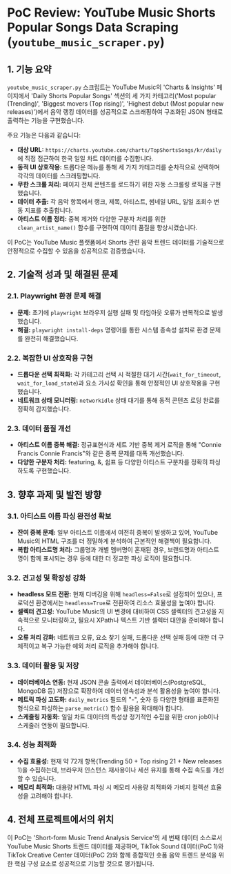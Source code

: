 # PoC Review: YouTube Music Shorts Popular Songs Data Scraping (`youtube_music_scraper.py`)

## 1. 기능 요약

`youtube_music_scraper.py` 스크립트는 YouTube Music의 'Charts & Insights' 페이지에서 'Daily Shorts Popular Songs' 섹션의 세 가지 카테고리('Most popular (Trending)', 'Biggest movers (Top rising)', 'Highest debut (Most popular new releases)')에서 음악 랭킹 데이터를 성공적으로 스크래핑하여 구조화된 JSON 형태로 출력하는 기능을 구현했습니다.

주요 기능은 다음과 같습니다:
- **대상 URL:** `https://charts.youtube.com/charts/TopShortsSongs/kr/daily`에 직접 접근하여 한국 일일 차트 데이터를 수집합니다.
- **동적 UI 상호작용:** 드롭다운 메뉴를 통해 세 가지 카테고리를 순차적으로 선택하며 각각의 데이터를 스크래핑합니다.
- **무한 스크롤 처리:** 페이지 전체 콘텐츠를 로드하기 위한 자동 스크롤링 로직을 구현했습니다.
- **데이터 추출:** 각 음악 항목에서 랭크, 제목, 아티스트, 썸네일 URL, 일일 조회수 변동 지표를 추출합니다.
- **아티스트 이름 정리:** 중복 제거와 다양한 구분자 처리를 위한 `clean_artist_name()` 함수를 구현하여 데이터 품질을 향상시켰습니다.

이 PoC는 YouTube Music 플랫폼에서 Shorts 관련 음악 트렌드 데이터를 기술적으로 안정적으로 수집할 수 있음을 성공적으로 검증했습니다.

## 2. 기술적 성과 및 해결된 문제

### 2.1. Playwright 환경 문제 해결
- **문제:** 초기에 `playwright` 브라우저 실행 실패 및 타임아웃 오류가 반복적으로 발생했습니다.
- **해결:** `playwright install-deps` 명령어를 통한 시스템 종속성 설치로 환경 문제를 완전히 해결했습니다.

### 2.2. 복잡한 UI 상호작용 구현
- **드롭다운 선택 최적화:** 각 카테고리 선택 시 적절한 대기 시간(`wait_for_timeout`, `wait_for_load_state`)과 요소 가시성 확인을 통해 안정적인 UI 상호작용을 구현했습니다.
- **네트워크 상태 모니터링:** `networkidle` 상태 대기를 통해 동적 콘텐츠 로딩 완료를 정확히 감지했습니다.

### 2.3. 데이터 품질 개선
- **아티스트 이름 중복 해결:** 정규표현식과 세트 기반 중복 제거 로직을 통해 "Connie Francis Connie Francis"와 같은 중복 문제를 대폭 개선했습니다.
- **다양한 구분자 처리:** featuring, &, 쉼표 등 다양한 아티스트 구분자를 정확히 파싱하도록 구현했습니다.

## 3. 향후 과제 및 발전 방향

### 3.1. 아티스트 이름 파싱 완전성 확보
- **잔여 중복 문제:** 일부 아티스트 이름에서 여전히 중복이 발생하고 있어, YouTube Music의 HTML 구조를 더 정밀하게 분석하여 근본적인 해결책이 필요합니다.
- **복합 아티스트명 처리:** 그룹명과 개별 멤버명이 혼재된 경우, 브랜드명과 아티스트명이 함께 표시되는 경우 등에 대한 더 정교한 파싱 로직이 필요합니다.

### 3.2. 견고성 및 확장성 강화
- **headless 모드 전환:** 현재 디버깅을 위해 `headless=False`로 설정되어 있으나, 프로덕션 환경에서는 `headless=True`로 전환하여 리소스 효율성을 높여야 합니다.
- **셀렉터 견고성:** YouTube Music의 UI 변경에 대비하여 CSS 셀렉터의 견고성을 지속적으로 모니터링하고, 필요시 XPath나 텍스트 기반 셀렉터 대안을 준비해야 합니다.
- **오류 처리 강화:** 네트워크 오류, 요소 찾기 실패, 드롭다운 선택 실패 등에 대한 더 구체적이고 복구 가능한 예외 처리 로직을 추가해야 합니다.

### 3.3. 데이터 활용 및 저장
- **데이터베이스 연동:** 현재 JSON 콘솔 출력에서 데이터베이스(PostgreSQL, MongoDB 등) 저장으로 확장하여 데이터 영속성과 분석 활용성을 높여야 합니다.
- **메트릭 파싱 고도화:** `daily_metrics` 필드의 "-", 숫자 등 다양한 형태를 표준화된 형식으로 파싱하는 `parse_metric()` 함수 활용을 확대해야 합니다.
- **스케줄링 자동화:** 일일 차트 데이터의 특성상 정기적인 수집을 위한 cron job이나 스케줄러 연동이 필요합니다.

### 3.4. 성능 최적화
- **수집 효율성:** 현재 약 72개 항목(Trending 50 + Top rising 21 + New releases 1)을 수집하는데, 브라우저 인스턴스 재사용이나 세션 유지를 통해 수집 속도를 개선할 수 있습니다.
- **메모리 최적화:** 대용량 HTML 파싱 시 메모리 사용량 최적화와 가비지 컬렉션 효율성을 고려해야 합니다.

## 4. 전체 프로젝트에서의 위치

이 PoC는 'Short-form Music Trend Analysis Service'의 세 번째 데이터 소스로서 YouTube Music Shorts 트렌드 데이터를 제공하며, TikTok Sound 데이터(PoC 1)와 TikTok Creative Center 데이터(PoC 2)와 함께 종합적인 숏폼 음악 트렌드 분석을 위한 핵심 구성 요소로 성공적으로 기능할 것으로 평가됩니다.